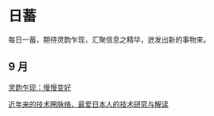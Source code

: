 # 日蓄

每日一蓄，期待灵韵乍现，汇聚信息之精华，迸发出新的事物来。
## 9 月

[灵韵乍现：慢慢变好](https://github.com/lianmt/daily/blob/main/%E7%81%B5%E9%9F%B5%E4%B9%8D%E7%8E%B0%EF%BC%9A%E6%85%A2%E6%85%A2%E5%8F%98%E5%A5%BD.md)

[近年来的技术圈脉络，最爱日本人的技术研究与解读](https://github.com/lianmt/daily/blob/main/%E8%BF%91%E5%B9%B4%E6%9D%A5%E7%9A%84%E6%8A%80%E6%9C%AF%E5%9C%88%E8%84%89%E7%BB%9C%EF%BC%8C%E6%9C%80%E7%88%B1%E6%97%A5%E6%9C%AC%E4%BA%BA%E7%9A%84%E6%8A%80%E6%9C%AF%E7%A0%94%E7%A9%B6%E4%B8%8E%E8%A7%A3%E8%AF%BB.md)
